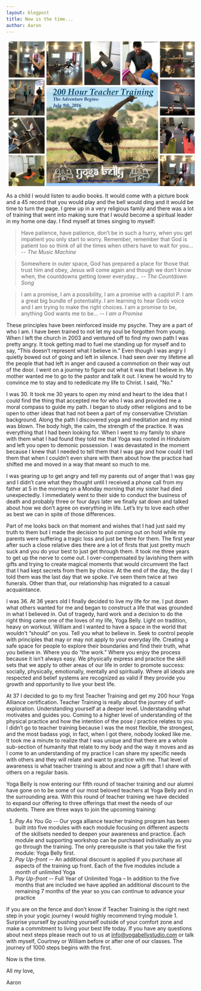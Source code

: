 ```yaml
---
layout: blogpost
title: Now is the time...
author: Aaron
---
```


![200 Hour Teacher Training](/images/blog/2016-06/Summer-2016-Teacher-Trainig.jpg)

As a child I would listen to audio books. It would come with a picture book and a 45 record that you would play and the bell would ding and it would be time to turn the page. I grew up in a very religious family and there was a lot of training that went into making sure that I would become a spiritual leader in my home one day. I find myself at times singing to myself:

> Have patience, have patience, don’t be in such a hurry, when you get impatient you only start to worry. Remember, remember that God is patient too so think of all the times when others have to wait for you...
> -- <cite>The Music Machine</cite>

>Somewhere in outer space, God has prepared a place for those that trust him and obey, Jesus will come again and though we don’t know when, the countdowns getting lower everyday...
> -- <cite>The Countdown Song</cite>

> I am a promise, I am a possibility, I am a promise with a capitol P. I am a great big bundle of potentiality. I am learning to hear Gods voice and I am trying to make the right choices. I am a promise to be, anything God wants me to be...
> -- <cite>I am a Promise</cite>

These principles have been reinforced inside my psyche. They are a part of who I am. I have been trained to not let my soul be forgotten from young. When I left the church in 2003 and ventured off to find my own path I was pretty angry. It took getting mad to fuel me standing up for myself and to say, “This doesn’t represent what I believe in.” Even though I was angry I quietly bowed out of going and left in silence. I had seen over my lifetime all the people that had left in anger and caused a commotion on their way out of the door. I went on a journey to figure out what it was that I believe in. My mother wanted me to go to the pastor and talk it out. I knew he would try to convince me to stay and to rededicate my life to Christ. I said, "No."

I was 30. It took me 30 years to open my mind and heart to the idea that I could find the thing that accepted me for who I was and provided me a moral compass to guide my path. I began to study other religions and to be open to other ideas that had not been a part of my conservative Christian background. Along the path I discovered yoga and meditation and my mind was blown. The body high, the calm, the strength of the practice. It was everything that I had been looking for. When I went to my family to share with them what I had found they told me that Yoga was rooted in Hinduism and left you open to demonic possession. I was devastated in the moment because I knew that I needed to tell them that I was gay and how could I tell them that when I couldn’t even share with them about how the practice had shifted me and moved in a way that meant so much to me.

I was gearing up to get angry and tell my parents out of anger that I was gay and I didn’t care what they thought until I received a phone call from my father at 5 in the morning on a Monday morning that my sister had died unexpectedly. I immediately went to their side to conduct the business of death and probably three or four days later we finally sat down and talked about how we don’t agree on everything in life. Let’s try to love each other as best we can in spite of those differences.

Part of me looks back on that moment and wishes that I had just said my truth to them but I made the decision to put coming out on hold while my parents were suffering a tragic loss and just be there for them. The first year after such a close relative dies there are a lot of firsts that just pretty much suck and you do your best to just get through them. It took me three years to get up the nerve to come out. I over-compensated by lavishing them with gifts and trying to create magical moments that would circumvent the fact that I had kept secrets from them by choice. At the end of the day, the day I told them was the last day that we spoke. I’ve seen them twice at two funerals. Other than that, our relationship has migrated to a casual acquaintance.

I was 36. At 36 years old I finally decided to live my life for me. I put down what others wanted for me and began to construct a life that was grounded in what I believed in. Out of tragedy, hard work and a decision to do the right thing came one of the loves of my life, Yoga Belly. Light on tradition, heavy on workout. William and I wanted to have a space in the world that wouldn’t “should” on you. Tell you what to believe in. Seek to control people with principles that may or may not apply to your everyday life. Creating a safe space for people to explore their boundaries and find their truth, what you believe in. Where you do “the work.” Where you enjoy the process because it isn’t always easy. We physically express and practice the skill sets that we apply to other areas of our life in order to promote success: socially, physically, emotionally, mentally and spiritually. Where all ideals are respected and belief systems are recognized as valid if they provide you growth and opportunity to live your best life.

At 37 I decided to go to my first Teacher Training and get my 200 hour Yoga Alliance certification. Teacher Training is really about the journey of self-exploration. Understanding yourself at a deeper level. Understanding what motivates and guides you. Coming to a higher level of understanding of the physical practice and how the intention of the pose / practice relates to you. I didn’t go to teacher training because I was the most flexible, the strongest, and the most badass yogi, in fact, when I got there, nobody looked like me. It took me a minute to realize that I was unique and that there are a whole sub-section of humanity that relate to my body and the way it moves and as I come to an understanding of my practice I can share my specific needs with others and they will relate and want to practice with me. That level of awareness is what teacher training is about and now a gift that I share with others on a regular basis.

Yoga Belly is now entering our fifth round of teacher training and our alumni have gone on to be some of our most beloved teachers at Yoga Belly and in the surrounding area. With this round of teacher training we have decided to expand our offering to three offerings that meet the needs of our students. There are three ways to join the upcoming training:

1. *Pay As You Go* -- Our yoga alliance teacher training program has been built into five modules with each module focusing on different aspects of the skillsets needed to deepen your awareness and practice. Each module and supporting workshop can be purchased individually as you go through the training. The only prerequisite is that you take the first module: Yoga Belly first.
2. *Pay Up-front* -- An additional discount is applied if you purchase all aspects of the training up front. Each of the five modules include a month of unlimited Yoga
3. *Pay Up-front* -- Full Year of Unlimited Yoga – In addition to the five months that are included we have applied an additional discount to the remaining 7 months of the year so you can continue to advance your practice

If you are on the fence and don’t know if Teacher Training is the right next step in your yogic journey I would highly recommend trying module 1. Surprise yourself by pushing yourself outside of your comfort zone and make a commitment to living your best life today. If you have any questions about next steps please reach out to us at info@yogabellystudio.com or talk with myself, Courtney or William before or after one of our classes. The journey of 1000 steps begins with the first.

Now is the time.

All my love,

Aaron
